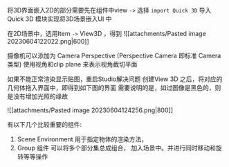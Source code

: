 将3D界面嵌入2D的部分需要先在组件中view `->`  选择  `import Quick 3D` 导入Quick 3D 模块实现将3D场景嵌入UI 中

在2D场景中，选用Item `->` View3D ，得到
![[attachments/Pasted image 20230604122022.png|600]]

摄像机可以添加为 Camera Perspective (Perspective Camera 即标准 Camera 类型)
使用视角和clip plane 来表示视角截切平面

如果不能正常渲染显示贴图，重启Studio解决问题
创建View 3D 之后，将对应的几何体拖入界面中，即得到如下图的界面
需要说明的是，如过图像是黑色的，则是没有增加光照的缘故

![[attachments/Pasted image 20230604124256.png|800]]

有以下几个比较重要的组件: 
1. Scene Environment 
用于指定物体的渲染方法，
2. Group 组件
可以将多个部分集总成组合， 加入场景中。并进行同时移动和旋转等等操作

